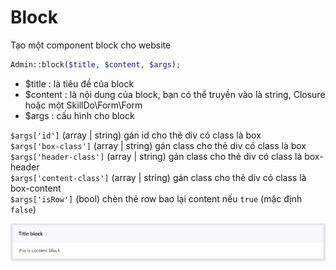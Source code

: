 # Block
Tạo một component block cho website

```php
Admin::block($title, $content, $args);
```
- $title : là tiêu đề của block
- $content : là nội dung của block, bạn có thể truyền vào là string, Closure hoặc một SkillDo\Form\Form
- $args : cấu hình cho block

`$args['id']` (array | string) gán id cho thẻ div có class là box  
`$args['box-class']` (array | string) gán class cho thẻ div có class là box  
`$args['header-class']` (array | string) gán class cho thẻ div có class là box-header  
`$args['content-class']` (array | string) gán class cho thẻ div có class là box-content  
`$args['isRow']` (bool) chèn thẻ row bao lại content nếu `true` (mặc định `false`) 

![img_5.png](block-img/img_5.png)